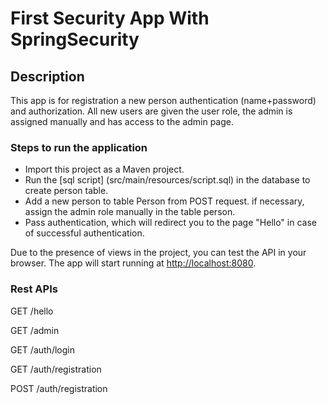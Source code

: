# First Security App With SpringSecurity
## Description
This app is for registration a new person authentication (name+password) and authorization. 
All new users are given the user role, the admin is assigned manually and has access to the admin page. 

### Steps to run the application
- Import this project as a Maven project.
- Run the [sql script] (src/main/resources/script.sql) in the database to create person table.
- Add a new person to table Person from POST request. if necessary, assign the admin role manually in the table person.
- Pass authentication, which will redirect you to the page "Hello" in case of successful authentication.

Due to the presence of views in the project, you can test the API in your browser.
The app will start running at <http://localhost:8080>.
### Rest APIs
 GET /hello

 GET /admin
 
 GET /auth/login

 GET /auth/registration

 POST /auth/registration


